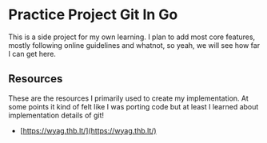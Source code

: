 # Practice Project Git In Go

This is a side project for my own learning. I plan to add most core features, mostly
following online guidelines and whatnot, so yeah, we will see how far I can get here.

## Resources

These are the resources I primarily used to create my implementation. At some points it
kind of felt like I was porting code but at least I learned about implementation
details of git!

- [https://wyag.thb.lt/](https://wyag.thb.lt/)
